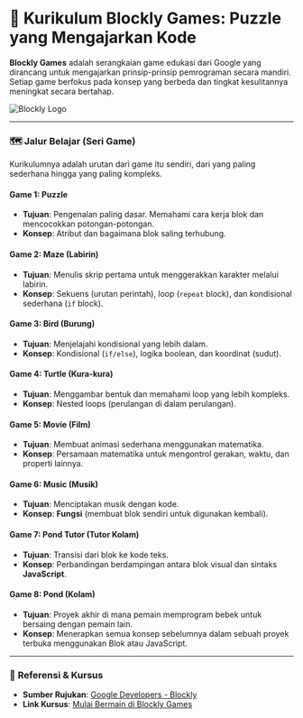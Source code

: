 # 🧩 Kurikulum Blockly Games: Puzzle yang Mengajarkan Kode

**Blockly Games** adalah serangkaian game edukasi dari Google yang dirancang untuk mengajarkan prinsip-prinsip pemrograman secara mandiri. Setiap game berfokus pada konsep yang berbeda dan tingkat kesulitannya meningkat secara bertahap.

![Blockly Logo](https://developers.google.com/static/blockly/images/logos/blockly-logo.svg)

---

### 🗺️ **Jalur Belajar (Seri Game)**

Kurikulumnya adalah urutan dari game itu sendiri, dari yang paling sederhana hingga yang paling kompleks.

#### **Game 1: Puzzle**
- **Tujuan**: Pengenalan paling dasar. Memahami cara kerja blok dan mencocokkan potongan-potongan.
- **Konsep**: Atribut dan bagaimana blok saling terhubung.

#### **Game 2: Maze (Labirin)**
- **Tujuan**: Menulis skrip pertama untuk menggerakkan karakter melalui labirin.
- **Konsep**: Sekuens (urutan perintah), loop (`repeat` block), dan kondisional sederhana (`if` block).

#### **Game 3: Bird (Burung)**
- **Tujuan**: Menjelajahi kondisional yang lebih dalam.
- **Konsep**: Kondisional (`if/else`), logika boolean, dan koordinat (sudut).

#### **Game 4: Turtle (Kura-kura)**
- **Tujuan**: Menggambar bentuk dan memahami loop yang lebih kompleks.
- **Konsep**: Nested loops (perulangan di dalam perulangan).

#### **Game 5: Movie (Film)**
- **Tujuan**: Membuat animasi sederhana menggunakan matematika.
- **Konsep**: Persamaan matematika untuk mengontrol gerakan, waktu, dan properti lainnya.

#### **Game 6: Music (Musik)**
- **Tujuan**: Menciptakan musik dengan kode.
- **Konsep**: **Fungsi** (membuat blok sendiri untuk digunakan kembali).

#### **Game 7: Pond Tutor (Tutor Kolam)**
- **Tujuan**: Transisi dari blok ke kode teks.
- **Konsep**: Perbandingan berdampingan antara blok visual dan sintaks **JavaScript**.

#### **Game 8: Pond (Kolam)**
- **Tujuan**: Proyek akhir di mana pemain memprogram bebek untuk bersaing dengan pemain lain.
- **Konsep**: Menerapkan semua konsep sebelumnya dalam sebuah proyek terbuka menggunakan Blok atau JavaScript.

---

### 🔗 **Referensi & Kursus**

- **Sumber Rujukan**: [Google Developers - Blockly](https://developers.google.com/blockly)
- **Link Kursus**: [Mulai Bermain di Blockly Games](https://blockly.games/)
